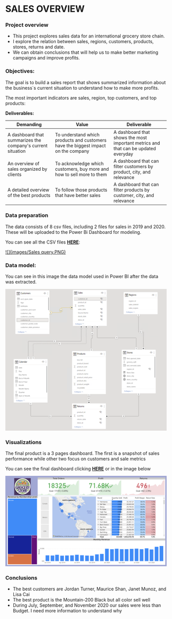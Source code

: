 # SALES OVERVIEW 
### Project overview
* This project explores sales data for an international grocery store chain.
* I explore the relation between sales, regions, customers, products, stores, returns and date.
* We can obtain conclusions that will help us to make better marketing campaigns and improve profits.

### Objectives:
The goal is to build a sales report that shows summarized information about the business´s current situation to understand how to make more profits. 

The most important indicators are sales, region, top customers, and top products:

**Deliverables:**

| Demanding | Value | Deliverable |
| ----------- | ----------- | ----------|
| A dashboard that summarizes the company's current situation | To understand which products and customers have the biggest impact on the company | A dashboard that shows the most important metrics and that can be updated everyday |
| An overview of sales organized by clients | To acknowledge which customers, buy more and how to sell more to them | A dashboard that can filter customers by product, city, and relevance  |
| A detailed overview of the best products | To follow those products that have better sales | A dashboard that can filter products by customer, city, and relevance |

### Data preparation
The data consists of 8 csv files, including 2 files for sales in 2019 and 2020. These will be uploaded to the Power Bi Dashboard for modeling. 


You can see all the CSV files **[HERE](https://github.com/Roberto121c/Sales_Management/tree/main/Query)**:

[![](images/Sales query.PNG)](https://github.com/Roberto121c/Sales_Management/tree/main/Query)

### Data model:
You can see in this image the data model used in Power BI after the data was extracted.

![Data model](image/Data_model.png)

### Visualizations 
The final product is a 3 pages dashboard. The first is a snapshot of sales performance while other two focus on customers and sale metrics

You can see the final dashboard clicking **[HERE](https://app.powerbi.com/reportEmbed?reportId=e270ad7b-c546-4d13-97f7-50fe4e91dc3a&autoAuth=true&ctid=2a144b72-f239-42d4-8c0e-6f0f17c48e33&config=eyJjbHVzdGVyVXJsIjoiaHR0cHM6Ly93YWJpLXVzLWVhc3QyLWMtcHJpbWFyeS1yZWRpcmVjdC5hbmFseXNpcy53aW5kb3dzLm5ldC8ifQ%3D%3D)** or in the image below

[![Click for a better analysis](image/Snapshot.png)](https://app.powerbi.com/reportEmbed?reportId=e270ad7b-c546-4d13-97f7-50fe4e91dc3a&autoAuth=true&ctid=2a144b72-f239-42d4-8c0e-6f0f17c48e33&config=eyJjbHVzdGVyVXJsIjoiaHR0cHM6Ly93YWJpLXVzLWVhc3QyLWMtcHJpbWFyeS1yZWRpcmVjdC5hbmFseXNpcy53aW5kb3dzLm5ldC8ifQ%3D%3D)

### Conclusions
* The best customers are Jordan Turner, Maurice Shan, Janet Munoz, and Lisa Cai
* The best product is the Mountain-200 Black but all color sell well
* During July, September, and November 2020 our sales were less than Budget. I need more information to understand why
